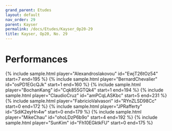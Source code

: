 ```yaml
---
grand_parent: Etudes
layout: default
nav_order: 29
parent: Kayser
permalink: /docs/Etudes/Kayser_Op20-29
title: Kayser, Op20, No. 29
---
```

# Performances
<div class="sample-container">
    {% include sample.html player="AlexandrosIakovou" id="EwjT26tOz54" start=7 end=195 %}
    {% include sample.html player="BernardChevalier" id="osPD1EGcQJk" start=1 end=160 %}
    {% include sample.html player="BochanKang" id="Cqk855GTQk4" start=1 end=194 %}
    {% include sample.html player="ClaudioCruz" id="amPCqLASKbc" start=5 end=231 %}
    {% include sample.html player="FabricioValvasori" id="RYnZLSD98Cc" start=0 end=172 %}
    {% include sample.html player="JPRafferty" id="SdiK2eyHn4w" start=0 end=179 %}
    {% include sample.html player="MikeChau" id="ohoLDzP6b9o" start=4 end=192 %}
    {% include sample.html player="SunKim" id="Fh10EGktkFU" start=0 end=175 %}
</div>